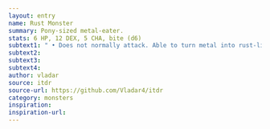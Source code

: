```yaml
---
layout: entry
name: Rust Monster
summary: Pony-sized metal-eater.
stats: 6 HP, 12 DEX, 5 CHA, bite (d6)
subtext1: " • Does not normally attack. Able to turn metal into rust-like dust, which it then consumes. If a melee opponent is carrying a metal weapon, shield, or Armor, the Rust Monster will turn one of these to rust as an action, unless they pass a DEX save."
subtext2:
subtext3:
subtext4:
author: vladar
source: itdr
source-url: https://github.com/Vladar4/itdr
category: monsters
inspiration:
inspiration-url:
---
```

